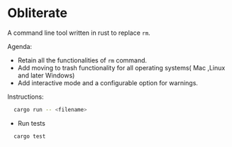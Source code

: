 # Obliterate

A command line tool written in rust to replace `rm`.

Agenda:

  - Retain all the functionalities of `rm` command.
  - Add moving to trash functionality for all operating systems( Mac ,Linux and later Windows)
  - Add interactive mode and a configurable option for warnings.

Instructions:

  ```bash
    cargo run -- <filename>
  ```

  - Run tests

  ```bash
    cargo test
  ```

